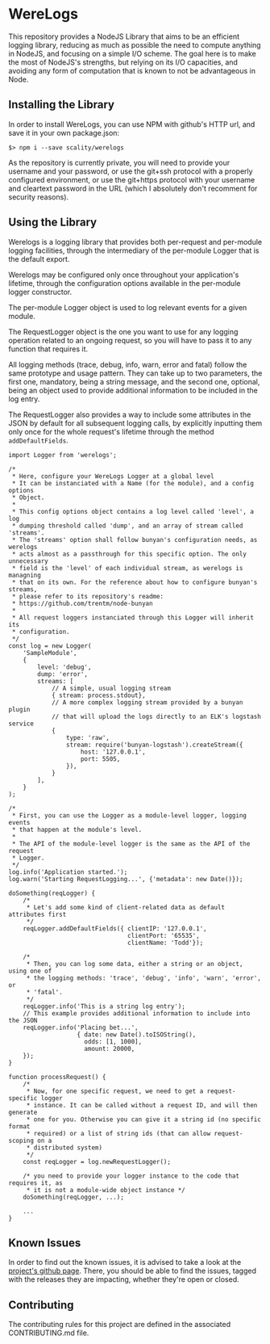 # WereLogs

This repository provides a NodeJS Library that aims to be an efficient logging
library, reducing as much as possible the need to compute anything in NodeJS,
and focusing on a simple I/O scheme. The goal here is to make the most of
NodeJS's strengths, but relying on its I/O capacities, and avoiding any form of
computation that is known to not be advantageous in Node.

## Installing the Library

In order to install WereLogs, you can use NPM with github's HTTP url, and save
it in your own package.json:
```
$> npm i --save scality/werelogs
```

As the repository is currently private, you will need to provide your username
and your password, or use the git+ssh protocol with a properly configured
environment, or use the git+https protocol with your username and cleartext
password in the URL (which I absolutely don't recomment for security reasons).

## Using the Library

Werelogs is a logging library that provides both per-request and per-module
logging facilities, through the intermediary of the per-module Logger that
is the default export.

Werelogs may be configured only once throughout your application's lifetime,
through the configuration options available in the per-module logger
constructor.

The per-module Logger object is used to log relevant events for a given module.

The RequestLogger object is the one you want to use for any logging operation
related to an ongoing request, so you will have to pass it to any function that
requires it.

All logging methods (trace, debug, info, warn, error and fatal) follow the same
prototype and usage pattern. They can take up to two parameters, the first one,
mandatory, being a string message, and the second one, optional, being an
object used to provide additional information to be included in the log entry.

The RequestLogger also provides a way to include some attributes in the JSON by
default for all subsequent logging calls, by explicitly inputting them only
once for the whole request's lifetime through the method
```addDefaultFields```.

```es6
import Logger from 'werelogs';

/*
 * Here, configure your WereLogs Logger at a global level
 * It can be instanciated with a Name (for the module), and a config options
 * Object.
 *
 * This config options object contains a log level called 'level', a log
 * dumping threshold called 'dump', and an array of stream called 'streams'.
 * The 'streams' option shall follow bunyan's configuration needs, as werelogs
 * acts almost as a passthrough for this specific option. The only unnecessary
 * field is the 'level' of each individual stream, as werelogs is managning
 * that on its own. For the reference about how to configure bunyan's streams,
 * please refer to its repository's readme:
 * https://github.com/trentm/node-bunyan
 *
 * All request loggers instanciated through this Logger will inherit its
 * configuration.
 */
const log = new Logger(
    'SampleModule',
    {
        level: 'debug',
        dump: 'error',
        streams: [
            // A simple, usual logging stream
            { stream: process.stdout},
            // A more complex logging stream provided by a bunyan plugin
            // that will upload the logs directly to an ELK's logstash service
            {
                type: 'raw',
                stream: require('bunyan-logstash').createStream({
                    host: '127.0.0.1',
                    port: 5505,
                }),
            }
        ],
    }
);

/*
 * First, you can use the Logger as a module-level logger, logging events
 * that happen at the module's level.
 *
 * The API of the module-level logger is the same as the API of the request
 * Logger.
 */
log.info('Application started.');
log.warn('Starting RequestLogging...', {'metadata': new Date()});

doSomething(reqLogger) {
    /*
     * Let's add some kind of client-related data as default attributes first
     */
    reqLogger.addDefaultFields({ clientIP: '127.0.0.1',
                                 clientPort: '65535',
                                 clientName: 'Todd'});

    /*
     * Then, you can log some data, either a string or an object, using one of
     * the logging methods: 'trace', 'debug', 'info', 'warn', 'error', or
     * 'fatal'.
     */
    reqLogger.info('This is a string log entry');
    // This example provides additional information to include into the JSON
    reqLogger.info('Placing bet...',
                   { date: new Date().toISOString(),
                     odds: [1, 1000],
                     amount: 20000,
    });
}

function processRequest() {
    /*
     * Now, for one specific request, we need to get a request-specific logger
     * instance. It can be called without a request ID, and will then generate
     * one for you. Otherwise you can give it a string id (no specific format
     * required) or a list of string ids (that can allow request-scoping on a
     * distributed system)
     */
    const reqLogger = log.newRequestLogger();

    /* you need to provide your logger instance to the code that requires it, as
     * it is not a module-wide object instance */
    doSomething(reqLogger, ...);

    ...
}
```

## Known Issues

In order to find out the known issues, it is advised to take a look at the
[project's github page](http://github.com/scality/werelogs). There, you should
be able to find the issues, tagged with the releases they are impacting,
whether they're open or closed.

## Contributing

The contributing rules for this project are defined in the associated
CONTRIBUTING.md file.
